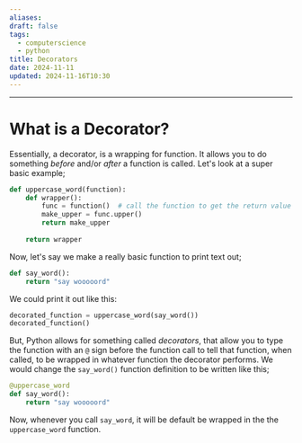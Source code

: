```yaml
---
aliases: 
draft: false
tags:
  - computerscience
  - python
title: Decorators
date: 2024-11-11
updated: 2024-11-16T10:30
---
```


-------------------------------------------------------------------------------


# What is a Decorator?

Essentially, a decorator, is a wrapping for function. It allows you to do something *before* and/or *after* a function is called. Let's look at a super basic example;

```python
def uppercase_word(function):  
    def wrapper():  
        func = function()  # call the function to get the return value  
        make_upper = func.upper()  
        return make_upper  
  
    return wrapper
```

Now, let's say we make a really basic function to print text out;

```python
def say_word():
	return "say wooooord"
```

We could print it out like this:

```python
decorated_function = uppercase_word(say_word())
decorated_function()
```

But, Python allows for something called *decorators*, that allow you to type the function with an `@` sign before the function call to tell that function, when called, to be wrapped in whatever function the decorator performs. We would change the `say_word()` function definition to be written like this;

```python
@uppercase_word
def say_word():
	return "say wooooord"
```

Now, whenever you call `say_word`, it will be default be wrapped in the the `uppercase_word` function.

